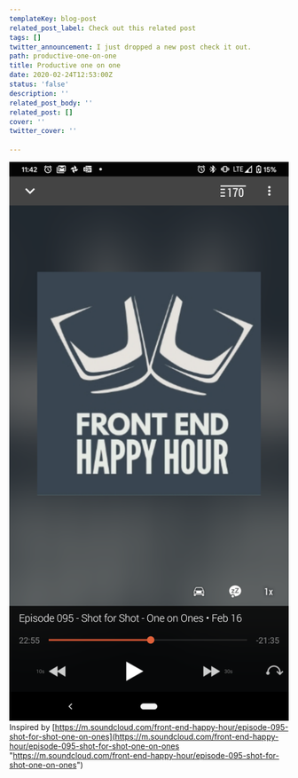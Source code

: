 ```yaml
---
templateKey: blog-post
related_post_label: Check out this related post
tags: []
twitter_announcement: I just dropped a new post check it out.
path: productive-one-on-one
title: Productive one on one
date: 2020-02-24T12:53:00Z
status: 'false'
description: ''
related_post_body: ''
related_post: []
cover: ''
twitter_cover: ''

---
```


![](/static/Screenshot_20200221-114202.png)Inspired by [https://m.soundcloud.com/front-end-happy-hour/episode-095-shot-for-shot-one-on-ones](https://m.soundcloud.com/front-end-happy-hour/episode-095-shot-for-shot-one-on-ones "https://m.soundcloud.com/front-end-happy-hour/episode-095-shot-for-shot-one-on-ones")
